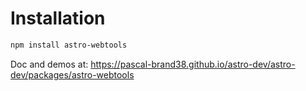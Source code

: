 # Installation

```bash
npm install astro-webtools
```

Doc and demos at: https://pascal-brand38.github.io/astro-dev/astro-dev/packages/astro-webtools

<br>
